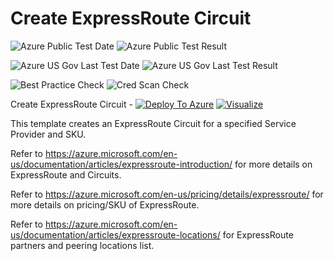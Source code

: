 # Create ExpressRoute Circuit

![Azure Public Test Date](https://azurequickstartsservice.blob.core.windows.net/badges/201-expressroute-circuit-public-private-peering/PublicLastTestDate.svg)
![Azure Public Test Result](https://azurequickstartsservice.blob.core.windows.net/badges/201-expressroute-circuit-public-private-peering/PublicDeployment.svg)

![Azure US Gov Last Test Date](https://azurequickstartsservice.blob.core.windows.net/badges/201-expressroute-circuit-public-private-peering/FairfaxLastTestDate.svg)
![Azure US Gov Last Test Result](https://azurequickstartsservice.blob.core.windows.net/badges/201-expressroute-circuit-public-private-peering/FairfaxDeployment.svg)

![Best Practice Check](https://azurequickstartsservice.blob.core.windows.net/badges/201-expressroute-circuit-public-private-peering/BestPracticeResult.svg)
![Cred Scan Check](https://azurequickstartsservice.blob.core.windows.net/badges/201-expressroute-circuit-public-private-peering/CredScanResult.svg)

Create ExpressRoute Circuit  - [![Deploy To Azure](https://raw.githubusercontent.com/fathym-it/azure-quickstart-templates/master/1-CONTRIBUTION-GUIDE/images/deploytoazure.svg?sanitize=true)](https://portal.azure.com/#create/Microsoft.Template/uri/https%3A%2F%2Fraw.githubusercontent.com%2Ffathym-it%2Fazure-quickstart-templates%2Fmaster%2F201-expressroute-circuit-public-private-peering%2Fazuredeploy.json)  [![Visualize](https://raw.githubusercontent.com/fathym-it/azure-quickstart-templates/master/1-CONTRIBUTION-GUIDE/images/visualizebutton.svg?sanitize=true)](http://armviz.io/#/?load=https%3A%2F%2Fraw.githubusercontent.com%2Ffathym-it%2Fazure-quickstart-templates%2Fmaster%2F201-expressroute-circuit-public-private-peering%2Fazuredeploy.json)

This template creates an ExpressRoute Circuit for a specified Service Provider and SKU.

Refer to https://azure.microsoft.com/en-us/documentation/articles/expressroute-introduction/ for more details on ExpressRoute and Circuits.

Refer to https://azure.microsoft.com/en-us/pricing/details/expressroute/ for more details on pricing/SKU of ExpressRoute.

Refer to https://azure.microsoft.com/en-us/documentation/articles/expressroute-locations/ for ExpressRoute partners and peering locations list.


